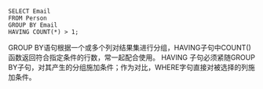 ```
SELECT Email
FROM Person
GROUP BY Email
HAVING COUNT(*) > 1;
```

GROUP BY语句根据一个或多个列对结果集进行分组，HAVING子句中COUNT()函数返回符合指定条件的行数，常一起配合使用。
HAVING 子句必须紧随GROUP BY子句，对其产生的分组施加条件；作为对比，WHERE字句直接对被选择的列施加条件。
